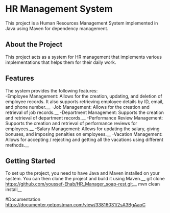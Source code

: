 # HR Management System

This project is a Human Resources Management System implemented in Java using Maven for dependency management. 

## About the Project
This project acts as a system for HR management that implements various implementations that helps them for their daily work.

## Features
The system provides the following features:<br>
-Employee Management: Allows for the creation, updating, and deletion of employee records. It also supports retrieving employee details by ID, email, and phone number.__
-Job Management: Allows for the creation and retrieval of job records.__
-Department Management: Supports the creation and retrieval of department records.__
-Performance Review Management: Supports the creation and retrieval of performance reviews for employees.__
-Salary Management: Allows for updating the salary, giving bonuses, and imposing penalties on employees.__
-Vacation Management: Allows for accepting / rejecting and getting all the vacations using different methods.__

## Getting Started

To set up the project, you need to have Java and Maven installed on your system. You can then clone the project and build it using Maven.__
git clone https://github.com/youssef-Ehab/HR_Manager_soap-rest.git__
mvn clean install__

#Documentation
https://documenter.getpostman.com/view/33816031/2sA3BgAaoC
